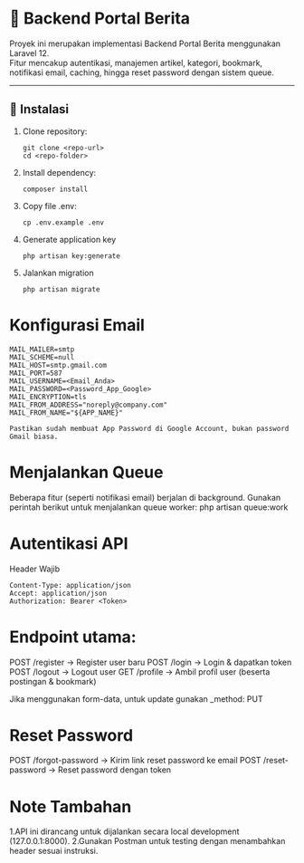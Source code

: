 # 📰 Backend Portal Berita

Proyek ini merupakan implementasi Backend Portal Berita menggunakan Laravel 12.  
Fitur mencakup autentikasi, manajemen artikel, kategori, bookmark, notifikasi email, caching, hingga reset password dengan sistem queue.

---

## 🚀 Instalasi

1. Clone repository:
   ```
   git clone <repo-url>
   cd <repo-folder>
2. Install dependency:
   ```
   composer install
3. Copy file .env:
   ```
   cp .env.example .env

4. Generate application key
   ```
   php artisan key:generate

5. Jalankan migration
   ```
   php artisan migrate

# Konfigurasi Email
```
MAIL_MAILER=smtp
MAIL_SCHEME=null
MAIL_HOST=smtp.gmail.com
MAIL_PORT=587
MAIL_USERNAME=<Email_Anda>
MAIL_PASSWORD=<Password_App_Google>
MAIL_ENCRYPTION=tls
MAIL_FROM_ADDRESS="noreply@company.com"
MAIL_FROM_NAME="${APP_NAME}"

Pastikan sudah membuat App Password di Google Account, bukan password Gmail biasa.
```
# Menjalankan Queue
Beberapa fitur (seperti notifikasi email) berjalan di background.
Gunakan perintah berikut untuk menjalankan queue worker:
php artisan queue:work

# Autentikasi API
Header Wajib
```
Content-Type: application/json
Accept: application/json
Authorization: Bearer <Token>
```

# Endpoint utama:
POST /register → Register user baru
POST /login → Login & dapatkan token
POST /logout → Logout user
GET /profile → Ambil profil user (beserta postingan & bookmark)

Jika menggunakan form-data, untuk update gunakan
_method: PUT

# Reset Password
POST /forgot-password → Kirim link reset password ke email
POST /reset-password → Reset password dengan token

# Note Tambahan
1.API ini dirancang untuk dijalankan secara local development (127.0.0.1:8000).
2.Gunakan Postman untuk testing dengan menambahkan header sesuai instruksi.


